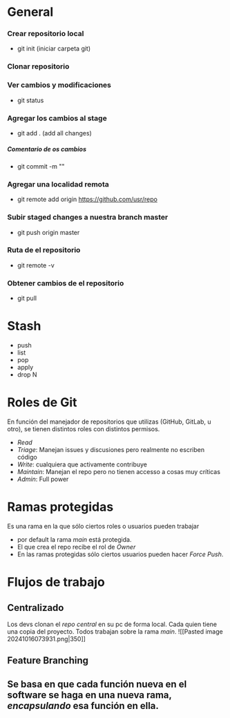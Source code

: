 # General
### Crear repositorio local
- git init (iniciar carpeta git)
### Clonar repositorio 

### Ver cambios y modificaciones
- git status

### Agregar los cambios al stage
- git add . (add all changes)
##### Comentario de os cambios 
- git commit -m ""

### Agregar una localidad remota
- git remote add origin https://github.com/usr/repo

### Subir staged changes a nuestra branch master
- git push origin master

### Ruta de el repositorio
- git remote -v

### Obtener cambios de el repositorio
- git pull

# Stash
- push
- list
- pop
- apply
- drop N
# Roles de Git
En función del manejador de repositorios que utilizas (GitHub, GitLab, u otro), se tienen distintos roles con distintos permisos.
- *Read*
- *Triage*: Manejan issues y discusiones pero realmente no escriben código
- *Write*: cualquiera que activamente contribuye
- *Maintain*: Manejan el repo pero no tienen accesso a cosas muy críticas
- *Admin*: Full power
# Ramas protegidas
Es una rama en la que sólo ciertos roles o usuarios pueden trabajar
- por default la rama *main* está protegida.
- El que crea el repo recibe el rol de *Owner*
- En las ramas protegidas sólo ciertos usuarios pueden hacer *Force Push*.
# Flujos de trabajo
## Centralizado
Los devs clonan el *repo central* en su pc de forma local. Cada quien tiene una copia del proyecto.
Todos trabajan sobre la rama *main*.
![[Pasted image 20241016073931.png|350]]
## Feature Branching
Se basa en que cada función nueva en el software se haga en una nueva rama, *encapsulando* esa función en ella.
- 

